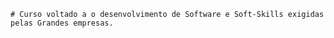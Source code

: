 ```# Curso voltado a o desenvolvimento de Software e Soft-Skills exigidas pelas Grandes empresas.```
